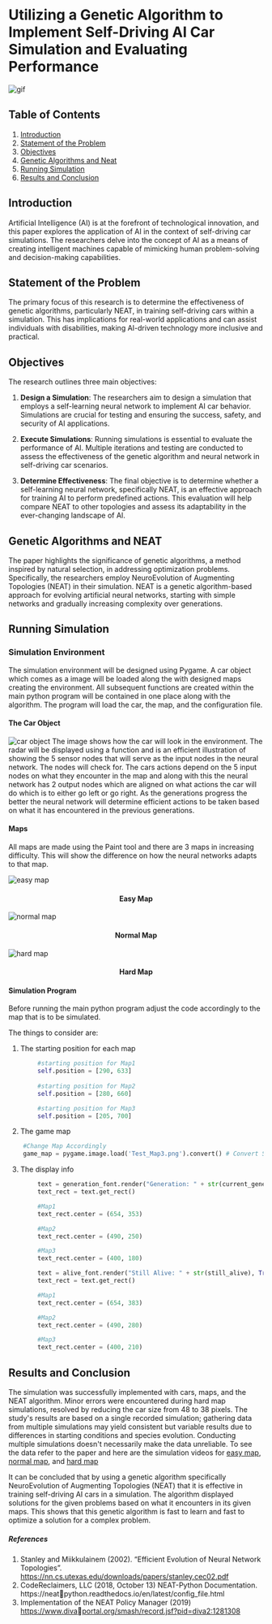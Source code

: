 # Utilizing a Genetic Algorithm to Implement Self-Driving AI Car Simulation and Evaluating Performance

![gif](Resources/simulation.gif)

## Table of Contents
1. [Introduction](#introduction)
2. [Statement of the Problem](#statement-of-the-problem)
3. [Objectives](#objectives)
4. [Genetic Algorithms and Neat](#genetic-algorithms-and-neat)
5. [Running Simulation](#running-simulation)
6. [Results and Conclusion](#results-and-conclusion)
## Introduction<a name="introduction"></a>
Artificial Intelligence (AI) is at the forefront of technological innovation, and this paper explores the application of AI in the context of self-driving car simulations. The researchers delve into the concept of AI as a means of creating intelligent machines capable of mimicking human problem-solving and decision-making capabilities.
## Statement of the Problem<a name="statement-of-the-problem"></a>
The primary focus of this research is to determine the effectiveness of genetic algorithms, particularly NEAT, in training self-driving cars within a simulation. This has implications for real-world applications and can assist individuals with disabilities, making AI-driven technology more inclusive and practical.
## Objectives<a name="objectives"></a>
The research outlines three main objectives:

1. **Design a Simulation**: The researchers aim to design a simulation that employs a self-learning neural network to implement AI car behavior. Simulations are crucial for testing and ensuring the success, safety, and security of AI applications.
    
2. **Execute Simulations**: Running simulations is essential to evaluate the performance of AI. Multiple iterations and testing are conducted to assess the effectiveness of the genetic algorithm and neural network in self-driving car scenarios.
    
3. **Determine Effectiveness**: The final objective is to determine whether a self-learning neural network, specifically NEAT, is an effective approach for training AI to perform predefined actions. This evaluation will help compare NEAT to other topologies and assess its adaptability in the ever-changing landscape of AI.

## Genetic Algorithms and NEAT<a name="genetic-algorithms-and-neat"></a>
The paper highlights the significance of genetic algorithms, a method inspired by natural selection, in addressing optimization problems. Specifically, the researchers employ NeuroEvolution of Augmenting Topologies (NEAT) in their simulation. NEAT is a genetic algorithm-based approach for evolving artificial neural networks, starting with simple networks and gradually increasing complexity over generations.

## Running Simulation<a name="running-simulation"></a>
### Simulation Environment
The simulation environment will be designed using Pygame. A car object which comes as a image will be loaded along the with designed maps creating the environment. All subsequent functions are created within the main python program will be contained in one place along with the algorithm. The program will load the car, the map, and the configuration file.

#### The Car Object
![car object](Resources/car_object.png)
The image shows how the car will look in the environment. The radar will be displayed using a function and is an efficient illustration of showing the 5 sensor nodes that will serve as the input nodes in the neural network. The nodes will check for. The cars actions depend on the 5 input nodes on what they encounter in the map and along with this the neural network has 2 output nodes which are aligned on what actions the car will do which is to either go left or go right. As the generations progress the better the neural network will determine efficient actions to be taken based on what it has encountered in the previous generations.

#### Maps
All maps are made using the Paint tool and there are 3 maps in increasing difficulty. This will show the difference on how the neural networks adapts to that map.

![easy map](Resources/Test_Map1.png)
<h4 align="center"> Easy Map</h4>

![normal map](Resources/Test_Map2.png)
<h4 align="center"> Normal Map</h4>

![hard map](Resources/Test_Map3.png)
<h4 align="center"> Hard Map</h4>

#### Simulation Program
Before running the main python program adjust the code accordingly to the map that is to be simulated.

The things to consider are:
1. The starting position for each map
```python
        #starting position for Map1
        self.position = [290, 633]
        
        #starting position for Map2
        self.position = [280, 660]

        #starting position for Map3
        self.position = [205, 700]
```

2. The game map
```python
    #Change Map Accordingly
    game_map = pygame.image.load('Test_Map3.png').convert() # Convert Speeds Up A Lot
```

3. The display info
```python
        text = generation_font.render("Generation: " + str(current_generation), True, (0,0,0))
        text_rect = text.get_rect()

        #Map1
        text_rect.center = (654, 353)

        #Map2
        text_rect.center = (490, 250)

        #Map3
        text_rect.center = (400, 180)

        text = alive_font.render("Still Alive: " + str(still_alive), True, (0, 0, 0))
        text_rect = text.get_rect()

        #Map1
        text_rect.center = (654, 383)

        #Map2
        text_rect.center = (490, 280)

        #Map3
        text_rect.center = (400, 210)
```

## Results and Conclusion<a name="results-and-conclusion"></a>
The simulation was successfully implemented with cars, maps, and the NEAT algorithm. Minor errors were encountered during hard map simulations, resolved by reducing the car size from 48 to 38 pixels. The study's results are based on a single recorded simulation; gathering data from multiple simulations may yield consistent but variable results due to differences in starting conditions and species evolution. Conducting multiple simulations doesn't necessarily make the data unreliable. To see the data refer to the paper and here are the simulation videos for [easy map](https://drive.google.com/file/d/15jc2zD3t5u5jZk7R164K4FuWGs15_h5y/view?usp=sharing), [normal map](https://drive.google.com/file/d/1HEcrKpteoUhHBuwBqtMJQnD_OtfW59IJ/view?usp=sharing), and [hard map](https://drive.google.com/file/d/19GLrCVNO2PvQcHF7bOsZs1okujoH1pmi/view?usp=sharing)

It can be concluded that by using a genetic algorithm specifically NeuroEvolution of Augmenting Topologies (NEAT) that it is effective in training self-driving AI cars in a simulation. The algorithm displayed solutions for the given problems based on what it encounters in its given maps. This shows that this genetic algorithm is fast to learn and fast to optimize a solution for a complex problem.

##### References
1. Stanley and Miikkulainem (2002). “Efficient Evolution of Neural Network Topologies”. https://nn.cs.utexas.edu/downloads/papers/stanley.cec02.pdf 
2. CodeReclaimers, LLC (2018, October 13) NEAT-Python Documentation. https://neatpython.readthedocs.io/en/latest/config_file.html
3. Implementation of the NEAT Policy Manager (2019) https://www.divaportal.org/smash/record.jsf?pid=diva2:1281308